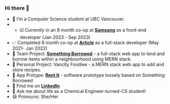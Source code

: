 ### Hi there 👋

- 🔭 I’m a Computer Science student at UBC Vancouver.
- - ☑️ Currently in an 8 month co-op at [**Samsung**](https://www.samsung.com/ca/) as a front-end developer (Jan 2023 - Sep 2023)
- ✅ Completed 8 month co-op at [**Article**](https://www.article.com) as a full-stack developer (May 2021- Jan 2022)
- 🌱 Team Project: [**Something Borrowed**](http://something-borrowed-cpsc455.herokuapp.com) - a full-stack web app to lend and borrow items within a neighbourhood using MERN stack.
- 🌱 Personal Project: Vancity Foodiee - a MERN stack web app to add and store recipes.
- 🌱 App Protype: [**Rent It**](https://marvelapp.com/prototype/e5a2hb8/screen/89351055) - software prototype loosely based on Something Borrowed
- 🔗 Find me on [**LinkedIn**](https://www.linkedin.com/in/nyananu/)
- 💬 Ask me about life as a Chemical Engineer-turned-CS student!
- 😄 Pronouns: She/Her


